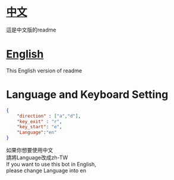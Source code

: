 # [中文](https://github.com/Madfater/AutoTemtem/blob/master/readmes/readme.en.md)  
這是中文版的readme  

# [English](https://github.com/Madfater/AutoTemtem/blob/master/readmes/readme.zh_TW.md)
This English version of readme

# Language and Keyboard Setting 
```json
{
    "direction" : ["a","d"],
    "key_exit" : "r",
    "key_start": "e",
    "Language":"en"
}
```
如果你想要使用中文  
請將Language改成zh-TW  
If you want to use this bot in English,  
please change Language into en